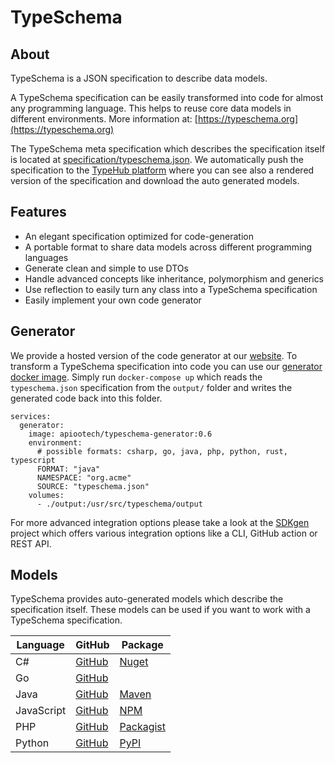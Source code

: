 # TypeSchema

## About

TypeSchema is a JSON specification to describe data models.

A TypeSchema specification can be easily transformed into code for almost any programming language.
This helps to reuse core data models in different environments.
More information at: [https://typeschema.org](https://typeschema.org)

The TypeSchema meta specification which describes the specification itself is located at [specification/typeschema.json](./specification/typeschema.json).
We automatically push the specification to the [TypeHub platform](https://app.typehub.cloud/d/typehub/typeschema) where
you can see also a rendered version of the specification and download the auto generated models.

## Features

* An elegant specification optimized for code-generation
* A portable format to share data models across different programming languages
* Generate clean and simple to use DTOs
* Handle advanced concepts like inheritance, polymorphism and generics
* Use reflection to easily turn any class into a TypeSchema specification
* Easily implement your own code generator

## Generator

We provide a hosted version of the code generator at our [website](https://typeschema.org/generator).
To transform a TypeSchema specification into code you can use our [generator](https://github.com/apioo/typeschema-generator)
[docker image](https://hub.docker.com/r/apiootech/typeschema-generator). Simply run `docker-compose up` which reads the `typeschema.json`
specification from the `output/` folder and writes the generated code back into this folder.

```
services:
  generator:
    image: apiootech/typeschema-generator:0.6
    environment:
      # possible formats: csharp, go, java, php, python, rust, typescript
      FORMAT: "java"
      NAMESPACE: "org.acme"
      SOURCE: "typeschema.json"
    volumes:
      - ./output:/usr/src/typeschema/output
```

For more advanced integration options please take a look at the [SDKgen](https://sdkgen.app/) project
which offers various integration options like a CLI, GitHub action or REST API.

## Models

TypeSchema provides auto-generated models which describe the specification itself. These models
can be used if you want to work with a TypeSchema specification.

| Language   | GitHub                                                         | Package                                                             |
|------------|----------------------------------------------------------------|---------------------------------------------------------------------|
| C#         | [GitHub](https://github.com/apioo/typeschema-model-csharp)     | [Nuget](https://www.nuget.org/packages/TypeSchema.Model/)           |
| Go         | [GitHub](https://github.com/apioo/typeschema-model-go)         |                                                                     |
| Java       | [GitHub](https://github.com/apioo/typeschema-model-java)       | [Maven](https://central.sonatype.com/artifact/org.typeschema/model) |
| JavaScript | [GitHub](https://github.com/apioo/typeschema-model-javascript) | [NPM](https://www.npmjs.com/package/typeschema-model)               |
| PHP        | [GitHub](https://github.com/apioo/typeschema-model-php)        | [Packagist](https://packagist.org/packages/typeschema/model)        |
| Python     | [GitHub](https://github.com/apioo/typeschema-model-python)     | [PyPI](https://pypi.org/project/typeschema-model/)                  |
